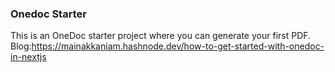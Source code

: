 ### Onedoc Starter ###

This is an OneDoc starter project where you can generate your first PDF.
Blog:https://mainakkaniam.hashnode.dev/how-to-get-started-with-onedoc-in-nextjs
